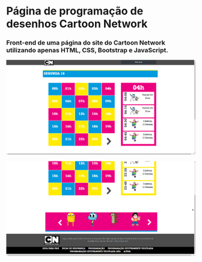 # Página de programação de desenhos Cartoon Network

### Front-end de uma página do site do Cartoon Network utilizando apenas HTML, CSS, Bootstrap e JavaScript.
![Tela](/imagens/tela1.png)

![Tela2](/imagens/tela2.png)
